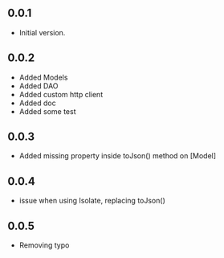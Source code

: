 ## 0.0.1

- Initial version.

## 0.0.2

- Added Models
- Added DAO
- Added custom http client
- Added doc
- Added some test


## 0.0.3
- Added missing property inside toJson() method on [Model]

## 0.0.4
- issue when using Isolate, replacing toJson()

## 0.0.5
- Removing typo